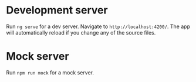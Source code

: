 # Development server

Run `ng serve` for a dev server. Navigate to `http://localhost:4200/`. The app will automatically reload if you change any of the source files.

# Mock server

Run `npm run mock` for a mock server.